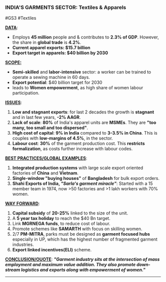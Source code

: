 ### INDIA'S GARMENTS SECTOR: Textiles & Apparels
#GS3 #Textiles

<u><b>DATA</b></u>:
- Employs **45 million** people and & contributes to **2.3% of GDP**. However, the share in **global trade** is **4.2%**.
- **Current apparel exports: $15.7 billion**
- **Export target in apparels: $40 billion by 2030**

<u><b>SCOPE:</b></u>
- **Semi-skilled** and **labor-intensive** sector: a worker can be trained to operate a sewing machine in 60 days.
- **Export potential**: $40 billion target for 2030
- leads to **Women empowerment**, as high share of women labour participation.

<u><b>ISSUES</b></u>:
1. **Low and stagnant exports**: for last 2 decades the growth is **stagnant** and in last few years, **-2% AAGR**.
2. **Lack of scale**: **80%** of India's apparel units are **MSMEs**. They are **"too many, too small and too dispersed"**.
3. **High cost of capital**: **9% in India** compared to **3-3.5% in China**. This is couples with **low-margins of 4.5%**, in the sector.
4. **Labour cost**: **30%** of the garment production cost. This **restricts formalization**, as costs further increase with labour codes.

<u><b>BEST PRACTICES/GLOBAL EXAMPLES</b></u>:
1. **Integrated production systems** with large scale export oriented factories of **China** and **Vietnam**.
2. **Single-window "buying houses"** of **Bangladesh** for bulk export orders.
3. **Shahi Exports of India, <i>"Sarla's garment miracle"</i>**: Started with a 15 member team in 1974, now >50 factories and >1 lakh workers with 70% women.

<u><b>WAY FORWARD</b></u>:
 1. **Capital subsidy** of **20-25%** linked to the size of the unit.
 2. A **5 year tax holiday** to reach the $40 Bn target.
 3. Link **MGRNEGA funds**, to reduce cost of labour.
 4. Promote schemes like **SAMARTH** with focus on skilling women.
 5. 2/7 **PM-MITRA**, parks must be designed as **garment focused hubs** especially in UP, which has the highest number of fragmented garment industries.
 6. **Export linked incentives(ELI)** scheme.

<u><b>CONCLUSION/OUOTE</b></u>: 
<b><i>"Garment industry sits at the intersection of mass employment and maximum value addition. They also promote down-stream logistics and exports along with empowerment of women."</i></b>

---
